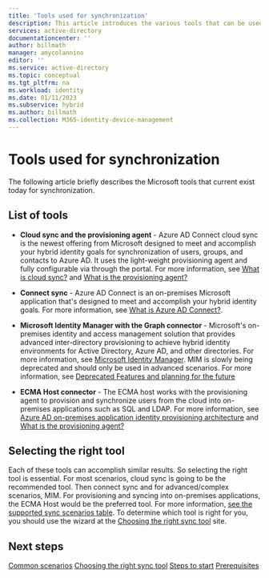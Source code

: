 ```yaml
---
title: 'Tools used for synchronization'
description: This article introduces the various tools that can be used to synchronize the cloud with on-premises environments.
services: active-directory
documentationcenter: ''
author: billmath
manager: amycolannino
editor: ''
ms.service: active-directory
ms.topic: conceptual
ms.tgt_pltfrm: na
ms.workload: identity
ms.date: 01/11/2023
ms.subservice: hybrid
ms.author: billmath
ms.collection: M365-identity-device-management
---
```


# Tools used for synchronization
 The following article briefly describes the Microsoft tools that current exist today for synchronization. 

## List of tools 

- **Cloud sync and the provisioning agent** - Azure AD Connect cloud sync is the newest offering from Microsoft designed to meet and accomplish your hybrid identity goals for synchronization of users, groups, and contacts to Azure AD.  It uses the light-weight provisioning agent and fully configurable via through the portal.  For more information, see [What is cloud sync?](cloud-sync/what-is-cloud-sync.md) and [What is the provisioning agent?](cloud-sync/what-is-provisioning-agent.md)

- **Connect sync** - Azure AD Connect is an on-premises Microsoft application that's designed to meet and accomplish your hybrid identity goals.  For more information, see [What is Azure AD Connect?](connect/whatis-azure-ad-connect-v2.md).

- **Microsoft Identity Manager with the Graph connector** - Microsoft's on-premises identity and access management solution that provides advanced inter-directory provisioning to achieve hybrid identity environments for Active Directory, Azure AD, and other directories.  For more information, see [Microsoft Identity Manager](/microsoft-identity-manager/microsoft-identity-manager-2016).  MIM is slowly being deprecated and should only be used in advanced scenarios.  For more information, see [Deprecated Features and planning for the future](/microsoft-identity-manager/microsoft-identity-manager-2016-deprecated-features)

- **ECMA Host connector** - The ECMA host works with the provisioning agent to provision and synchronize users from the cloud into on-premises applications such as SQL and LDAP. For more information, see [Azure AD on-premises application identity provisioning architecture](../app-provisioning/on-premises-application-provisioning-architecture.md) and [What is the provisioning agent?](cloud-sync/what-is-provisioning-agent.md)

## Selecting the right tool
Each of these tools can accomplish similar results.  So selecting the right tool is essential.  For most scenarios, cloud sync is going to be the recommended tool.  Then connect sync and for advanced/complex scenarios, MIM.  For provisioning and syncing into on-premises applications, the ECMA Host would be the preferred tool.  For more information, [see the supported sync scenarios table](common-scenarios.md#supported-sync-scenarios).   To determine which tool is right for you, you should use the wizard at the [Choosing the right sync tool](https://setup.microsoft.com/azure/add-or-sync-users-to-azure-ad) site.

## Next steps
[Common scenarios](common-scenarios.md)
[Choosing the right sync tool](https://setup.microsoft.com/azure/add-or-sync-users-to-azure-ad)
[Steps to start](get-started.md)
[Prerequisites](prerequisites.md)